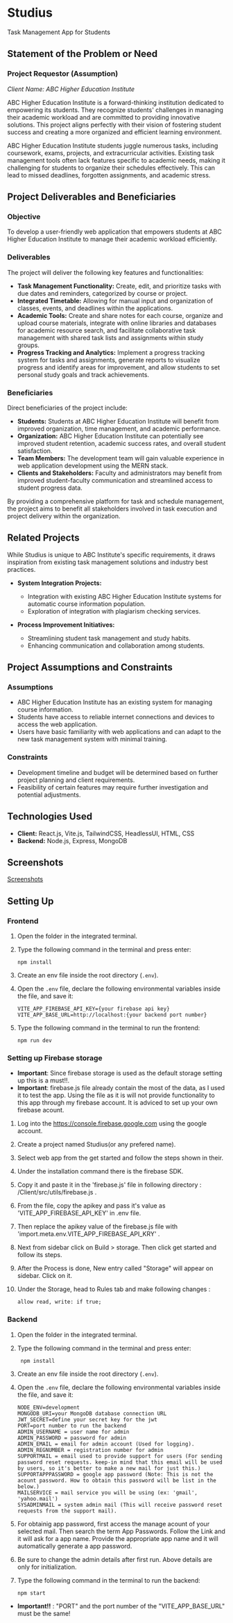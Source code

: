 # Studius

Task Management App for Students

## Statement of the Problem or Need

### Project Requestor (Assumption)

*Client Name: ABC Higher Education Institute*

ABC Higher Education Institute is a forward-thinking institution dedicated to empowering its students. They recognize students' challenges in managing their academic workload and are committed to providing innovative solutions. This project aligns perfectly with their vision of fostering student success and creating a more organized and efficient learning environment.

ABC Higher Education Institute students juggle numerous tasks, including coursework, exams, projects, and extracurricular activities. Existing task management tools often lack features specific to academic needs, making it challenging for students to organize their schedules effectively. This can lead to missed deadlines, forgotten assignments, and academic stress.

## Project Deliverables and Beneficiaries

### Objective

To develop a user-friendly web application that empowers students at ABC Higher Education Institute to manage their academic workload efficiently.

### Deliverables

The project will deliver the following key features and functionalities:

- **Task Management Functionality:** Create, edit, and prioritize tasks with due dates and reminders, categorized by course or project.
- **Integrated Timetable:** Allowing for manual input and organization of classes, events, and deadlines within the applications.
- **Academic Tools:** Create and share notes for each course, organize and upload course materials, integrate with online libraries and databases for academic resource search, and facilitate collaborative task management with shared task lists and assignments within study groups.
- **Progress Tracking and Analytics:** Implement a progress tracking system for tasks and assignments, generate reports to visualize progress and identify areas for improvement, and allow students to set personal study goals and track achievements.

### Beneficiaries

Direct beneficiaries of the project include:

- **Students:** Students at ABC Higher Education Institute will benefit from improved organization, time management, and academic performance.
- **Organization:** ABC Higher Education Institute can potentially see improved student retention, academic success rates, and overall student satisfaction.
- **Team Members:** The development team will gain valuable experience in web application development using the MERN stack.
- **Clients and Stakeholders:** Faculty and administrators may benefit from improved student-faculty communication and streamlined access to student progress data.

By providing a comprehensive platform for task and schedule management, the project aims to benefit all stakeholders involved in task execution and project delivery within the organization.

## Related Projects

While Studius is unique to ABC Institute's specific requirements, it draws inspiration from existing task management solutions and industry best practices.

- **System Integration Projects:**
  - Integration with existing ABC Higher Education Institute systems for automatic course information population.
  - Exploration of integration with plagiarism checking services.

- **Process Improvement Initiatives:**
  - Streamlining student task management and study habits.
  - Enhancing communication and collaboration among students.

## Project Assumptions and Constraints

### Assumptions

- ABC Higher Education Institute has an existing system for managing course information.
- Students have access to reliable internet connections and devices to access the web application.
- Users have basic familiarity with web applications and can adapt to the new task management system with minimal training.

### Constraints

- Development timeline and budget will be determined based on further project planning and client requirements.
- Feasibility of certain features may require further investigation and potential adjustments.

## Technologies Used

- **Client:** React.js, Vite.js, TailwindCSS, HeadlessUI, HTML, CSS
- **Backend:** Node.js, Express, MongoDB

## Screenshots

<a href="/ScreenShots/"> Screenshots</a>

## Setting Up

### Frontend

1. Open the folder in the integrated terminal.
2. Type the following command in the terminal and press enter:

    ```
    npm install
    ```
4. Create an env file inside the root directory (`.env`).
5. Open the `.env` file, declare the following environmental variables inside the file, and save it:
    ```
    VITE_APP_FIREBASE_API_KEY={your firebase api key}
    VITE_APP_BASE_URL=http://localhost:{your backend port number}
    ```
6. Type the following command in the terminal to run the frontend:
    ```
    npm run dev
    ```
### Setting up Firebase storage
- **Important**: Since firebase storage is used as the default storage setting up this is a must!!.
- **Important**: firebase.js file already contain the most of the data, as I used it to  test the app. Using the file as it is will not provide functionality to this app through my firebase account. It is adviced to set up your own firebase acount. 

1. Log into the https://console.firebase.google.com using the google account.
2. Create a project named Studius(or any prefered name).
3. Select web app from the get started and follow the steps shown in their.
4. Under the installation command there is the firebase SDK.
5. Copy it and paste it in the 'firebase.js' file in following directory : /Client/src/utils/firebase.js .
6. From the file, copy the apikey and pass it's value as 'VITE_APP_FIREBASE_API_KEY' in .env file.
7. Then replace the apikey value of the firebase.js file with 'import.meta.env.VITE_APP_FIREBASE_API_KRY' .
8. Next from sidebar click on Build > storage. Then click get started and follow its steps.
9. After the Process is done, New entry called "Storage" will appear on  sidebar. Click on it.
10. Under the Storage, head to Rules tab and make following changes : 

    ```
    allow read, write: if true;
    ```

### Backend

1. Open the folder in the integrated terminal.
2. Type the following command in the terminal and press enter:

   ```
    npm install
    ```
4. Create an env file inside the root directory (`.env`).
5. Open the `.env` file, declare the following environmental variables inside the file, and save it:
    ```
    NODE_ENV=development
    MONGODB_URI=your MongoDB database connection URL
    JWT_SECRET=define your secret key for the jwt
    PORT=port number to run the backend
    ADMIN_USERNAME = user name for admin
    ADMIN_PASSWORD = password for admin
    ADMIN_EMAIL = email for admin account (Used for logging).
    ADMIN_REGNUMBER = registration number for admin
    SUPPORTMAIL = email used to provide support for users (For sending password reset requests. keep-in mind that this email will be used by users, so it's better to make a new mail for just this.)
    SUPPORTAPPPASSWORD = google app password (Note: This is not the acount password. How to obtain this password will be list in the below.)
    MAILSERVICE = mail service you will be using (ex: 'gmail', 'yahoo.mail')
    SYSADMINMAIL = system admin mail (This will receive password reset requests from the support mail).
    ```
6. For obtainig app password, first access the manage acount of your selected mail. Then search the term App Passwords. Follow the Link and it will ask for a app name. Provide the appropriate app name and it will automatically generate a app password.
7. Be sure to change the admin details after first run. Above details are only for initialization.
8. Type the following command in the terminal to run the backend:
    ```
    npm start
    ```
- **Important!!** : "PORT" and the port number of the "VITE_APP_BASE_URL" must be the same!
